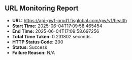 ## URL Monitoring Report

- **URL:** https://api-gw1-prod1.fisglobal.com/gw/v1/health
- **Start Time:** 2025-06-04T17:09:58.465454
- **End Time:** 2025-06-04T17:09:58.697256
- **Total Time Taken:** 0.231802 seconds
- **HTTP Status Code:** 200
- **Status:** Success
- **Failure Reason:** N/A
